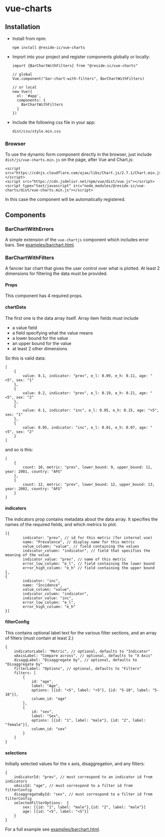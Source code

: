 # vue-charts

## Installation
* Install from npm:
  ```
  npm install @reside-ic/vue-charts
  ```
* Import into your project and register components globally or locally:
  ```
  import {BarChartWithFilters} from "@reside-ic/vue-charts"
  
  // global
  Vue.component("bar-chart-with-filters", BarChartWithFilters)
  
  // or local
  new Vue({
    el: '#app',
    components: {
      BarChartWithFilters
    }
  })
  
  ```
* Include the following css file in your app: 
  ```
  dist/css/style.min.css
  ```
  
### Browser

To use the dynamic form component directly in the browser, 
just include `dist/js/vue-charts.min.js` on the page, after Vue and Chart.js:

```
<script src="https://cdnjs.cloudflare.com/ajax/libs/Chart.js/2.7.1/Chart.min.js"></script>
<script src="https://cdn.jsdelivr.net/npm/vue/dist/vue.js"></script>
<script type="text/javascript" src="node_modules/@reside-ic/vue-charts/dist/vue-charts.min.js"></script>
```

In this case the component will be automatically registered. 

## Components
### BarChartWithErrors
A simple extension of the `vue-chartjs` component which includes error bars.
See [examples/barchart.html](examples/barchart.html).

### BarChartWithFilters
A fancier bar chart that gives the user control over what is plotted. At least 2 dimensions for filtering the data
must be provided. 

#### Props
This component has 4 required props.
#### chartData
The first one is the data array itself. Array item fields must include
* a value field
* a field specifying what the value means
* a lower bound for the value
* an upper bound for the value
* at least 2 other dimensions

So this is valid data:

```
[
    {
        value: 0.1, indicator: "prev", e_l: 0.09, e_h: 0.11, age: "<5", sex: "1"
    },
    {
        value: 0.2, indicator: "prev", e_l: 0.19, e_h: 0.21, age: "<5", sex: "2"
    },
    {
        value: 0.1, indicator: "inc", e_l: 0.05, e_h: 0.15, age: "<5", sex: "1"
    },
    {
        value: 0.05, indicator: "inc", e_l: 0.01, e_h: 0.07, age: "<5", sex: "2"
    }
]
```

and so is this:
```
[
    {
        count: 10, metric: "prev", lower_bound: 9, upper_bound: 11, year: 2001, country: "AFG"
    },
    {
        count: 12, metric: "prev", lower_bound: 12, upper_bound: 13, year: 2002, country: "AFG"
    }
]
```

#### indicators
The indicators prop contains metadata about the data array. It specifies the names of the 
 required fields, and which metrics to plot.

```
[{
        indicator: "prev", // id for this metric (for internal use)
        name: "Prevalence", // display name for this metric
        value_column: "value", // field containing the values
        indicator_column: "indicator", // field that specifies the meaning of the value
        indicator_value: "prev", // name of this metric
        error_low_column: "e_l", // field containing the lower bound
        error_high_column: "e_h" // field containing the upper bound
},
{
        indicator: "inc",
        name: "Incidence",
        value_column: "value",
        indicator_column: "indicator",
        indicator_value: "inc",
        error_low_column: "e_l",
        error_high_column: "e_h"
}]
```

#### filterConfig
This contains optional label text for the various filter sections, and an array of filters (must
contain at least 2.)
```
{
    indicatorLabel: "Metric", // optional, defaults to "Indicator"
    xAxisLabel: "Compare across", // optional, defaults to "X Axis"
    disaggLabel: "Disaggregate by", // optional, defaults to "Disaggregate by"
    filterLabel: "Options", // optional, defaults to "Filters"
    filters: [
        {
            id: "age",
            label: "Age",
            options: [{id: "<5", label: "<5"}, {id: "5-10", label: "5-10"}],
            column_id: "age"
        },
        {
            id: "sex",
            label: "Sex",
            options: [{id: "1", label: "male"}, {id: "2", label: "female"}],
            column_id: "sex"
        }
    ]
}
```

#### selections
Initially selected values for the x axis, disaggregation, and any filters:

```
{   
    indicatorId: "prev", // must correspond to an indicator id from indicators
    xAxisId: "age", // must correspond to a filter id from filterConfig
    disaggregateById: "sex", // must correspond to a filter id from filterConfig
    selectedFilterOptions:  {
        sex: [{id: "1", label: "male"},{id: "2", label: "male"}]
        age: [{id: "<5", label: "<5"}]
    }
}
```

For a full example see [examples/barchart.html](examples/barchart.html).




